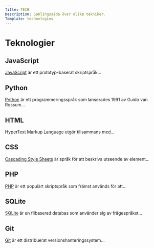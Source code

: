 ```yaml
---
Title: TECH
Description: Samlingssida över olika tekniker.
Template: technologies
---
```


Teknologier
==========================

<div class="javascript box">
<h2>JavaScript</h2>
<p><a href="%base_url%?technology/sub/javascript">JavaScript</a> är ett prototyp-baserat skriptspråk...</p>
</div>

<div class="python box">
<h2>Python</h2>
<p><a href="%base_url%?technology/sub/python">Python</a> är ett programmeringsspråk som lanserades 1991 av Guido van Rossum...</p>
</div>

<div class="html box">
<h2>HTML</h2>
<p><a href="%base_url%?technology/sub/html">HyperText Markup Language</a> utgör tillsammans med...</p>
</div>

<div class="css box">
<h2>CSS</h2>
<p><a href="%base_url%?technology/sub/css">Cascading Style Sheets</a> är språk för att beskriva utseende av element...</p>
</div>

<div class="php box">
<h2>PHP</h2>
<p><a href="%base_url%?technology/sub/php">PHP</a> är ett populärt skriptspråk som främst används för att...</p>
</div>

<div class="sqlite box">
<h2>SQLite</h2>
<p><a href="%base_url%?technology/sub/sqlite">SQLite</a> är en filbaserad databas som använder sig av frågespråket...</p>
</div>

<div class="git box">
<h2>Git</h2>
<p><a href="%base_url%?technology/sub/git">Git</a> är ett distribuerat versionshanteringssystem...</p>
</div>
